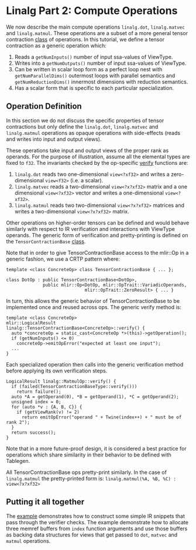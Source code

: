 # Linalg Part 2: Compute Operations

We now describe the main compute operations `linalg.dot`, `linalg.matvec` and
`linalg.matmul`. These operations are a subset of a more general tensor
contraction
[class](https://github.com/tensorflow/mlir/blob/master/examples/Linalg/Linalg2/include/linalg2/TensorOps.h)
of operations. In this tutorial, we define a tensor contraction as a generic
operation which:

1.  Reads a `getNumInputs()` number of input ssa-values of ViewType.
2.  Writes into a `getNumOutputs()` number of input ssa-values of ViewType.
3.  Can be written in scalar loop form as a perfect loop nest with
    `getNumParallelDims()` outermost loops with parallel semantics and
    `getNumReductionDims()` innermost dimensions with reduction semantics.
4.  Has a scalar form that is specific to each particular specialization.

## Operation Definition

In this section we do not discuss the specific properties of tensor contractions
but only define the `linalg.dot`, `linalg.matvec` and `linalg.matmul` operations
as opaque operations with side-effects (reads and writes into input and output
views).

These operations take input and output views of the proper rank as operands. For
the purpose of illustration, assume all the elemental types are fixed to `f32`.
The invariants checked by the op-specific
[verify](https://github.com/tensorflow/mlir/blob/master/examples/Linalg/Linalg2/lib/TensorOps.cpp)
functions are:

1.  `linalg.dot` reads two one-dimensional `view<?xf32>` and writes a
    zero-dimensional `view<f32>` (i.e. a scalar).
2.  `linalg.matvec` reads a two-dimensional `view<?x?xf32>` matrix and a one
    dimensional `view<?xf32>` vector and writes a one-dimensional `view<?xf32>`.
3.  `linalg.matmul` reads two two-dimensional `view<?x?xf32>` matrices and
    writes a two-dimensional `view<?x?xf32>` matrix.

Other operations on higher-order tensors can be defined and would behave
similarly with respect to IR verification and interactions with ViewType
operands. The generic form of verification and pretty-printing is defined on the
`TensorContractionBase`
[class](https://github.com/tensorflow/mlir/blob/master/examples/Linalg/Linalg2/include/linalg2/TensorOps.h).

Note that in order to give TensorContractionBase access to the mlir::Op in a
generic fashion, we use a CRTP pattern where:

```
template <class ConcreteOp> class TensorContractionBase { ... };

class DotOp : public TensorContractionBase<DotOp>,
              public mlir::Op<DotOp, mlir::OpTrait::VariadicOperands,
                              mlir::OpTrait::ZeroResult> { ... }
```

In turn, this allows the generic behavior of TensorContractionBase to be
implemented once and reused across ops. The generic verify method is:

```
template <class ConcreteOp>
mlir::LogicalResult linalg::TensorContractionBase<ConcreteOp>::verify() {
  auto *concreteOp = static_cast<ConcreteOp *>(this)->getOperation();
  if (getNumInputs() <= 0)
    concreteOp->emitOpError("expected at least one input");
  ...
}
```

Each specialized operation then calls into the generic verification method
before applying its own verification steps.

```
LogicalResult linalg::MatmulOp::verify() {
  if (failed(TensorContractionBaseType::verify()))
    return failure();
  auto *A = getOperand(0), *B = getOperand(1), *C = getOperand(2);
  unsigned index = 0;
  for (auto *v : {A, B, C}) {
    if (getViewRank(v) != 2)
      return emitOpError("operand " + Twine(index++) + " must be of rank 2");
  }
  return success();
}
```

Note that in a more future-proof design, it is considered a best practice for
operations which share similarity in their behavior to be defined with Tablegen.

All TensorContractionBase ops pretty-print similarly. In the case of
`linalg.matmul` the pretty-printed form is: `linalg.matmul(%A, %B, %C) :
view<?x?xf32>`

## Putting it all together

The
[example](https://github.com/tensorflow/mlir/blob/master/examples/Linalg/Linalg2/Example.cpp)
demonstrates how to construct some simple IR snippets that pass through the
verifier checks. The example demonstrate how to allocate three memref buffers
from `index` function arguments and use those buffers as backing data structures
for views that get passed to `dot`, `matvec` and `matmul` operations.
